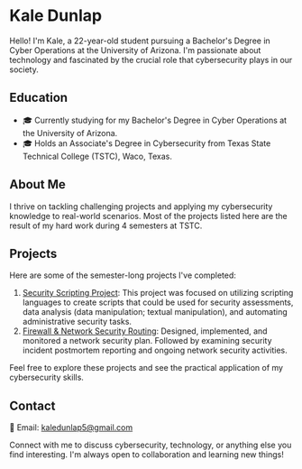 # Kale Dunlap

Hello! I'm Kale, a 22-year-old student pursuing a Bachelor's Degree in Cyber Operations at the University of Arizona. 
I'm passionate about technology and fascinated by the crucial role that cybersecurity plays in our society.

## Education

- 🎓 Currently studying for my Bachelor's Degree in Cyber Operations at the University of Arizona.
- 🎓 Holds an Associate's Degree in Cybersecurity from Texas State Technical College (TSTC), Waco, Texas.

## About Me

I thrive on tackling challenging projects and applying my cybersecurity knowledge to real-world scenarios. Most of the projects listed here are the result of my hard work during 4 semesters at TSTC.

## Projects

Here are some of the semester-long projects I've completed:

1. [Security Scripting Project](https://github.com/kaledunlap/Security-Scripting): This project was focused on utilizing scripting languages to create scripts that could be used for security assessments, data analysis (data manipulation; textual manipulation), and automating administrative security tasks.
2. [Firewall & Network Security Routing](https://github.com/kaledunlap/Firewall-and-Network-Security): Designed, implemented, and monitored a network security plan. Followed by examining security incident postmortem reporting and ongoing network security activities.

Feel free to explore these projects and see the practical application of my cybersecurity skills.

## Contact

📧 Email: kaledunlap5@gmail.com

Connect with me to discuss cybersecurity, technology, or anything else you find interesting. I'm always open to collaboration and learning new things!
